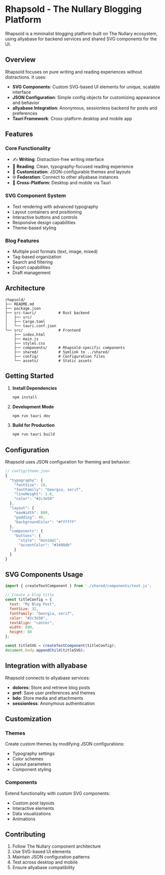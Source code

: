 # Rhapsold - The Nullary Blogging Platform

Rhapsold is a minimalist blogging platform built on The Nullary ecosystem, using allyabase for backend services and shared SVG components for the UI.

## Overview

Rhapsold focuses on pure writing and reading experiences without distractions. It uses:
- **SVG Components**: Custom SVG-based UI elements for unique, scalable interface
- **JSON Configuration**: Simple config objects for customizing appearance and behavior
- **allyabase Integration**: Anonymous, sessionless backend for posts and preferences
- **Tauri Framework**: Cross-platform desktop and mobile app

## Features

### Core Functionality
- ✍️ **Writing**: Distraction-free writing interface
- 📖 **Reading**: Clean, typography-focused reading experience  
- 🎨 **Customization**: JSON-configurable themes and layouts
- 🌐 **Federation**: Connect to other allyabase instances
- 📱 **Cross-Platform**: Desktop and mobile via Tauri

### SVG Component System
- Text rendering with advanced typography
- Layout containers and positioning
- Interactive buttons and controls
- Responsive design capabilities
- Theme-based styling

### Blog Features
- Multiple post formats (text, image, mixed)
- Tag-based organization
- Search and filtering
- Export capabilities
- Draft management

## Architecture

```
rhapsold/
├── README.md
├── package.json
├── src-tauri/          # Rust backend
│   ├── src/
│   ├── Cargo.toml
│   └── tauri.conf.json
└── src/                # Frontend
    ├── index.html
    ├── main.js
    ├── styles.css
    ├── components/     # Rhapsold-specific components
    ├── shared/         # Symlink to ../shared/
    ├── config/         # Configuration files
    └── assets/         # Static assets
```

## Getting Started

1. **Install Dependencies**
   ```bash
   npm install
   ```

2. **Development Mode**
   ```bash
   npm run tauri dev
   ```

3. **Build for Production**
   ```bash
   npm run tauri build
   ```

## Configuration

Rhapsold uses JSON configuration for theming and behavior:

```javascript
// config/theme.json
{
  "typography": {
    "fontSize": 18,
    "fontFamily": "Georgia, serif",
    "lineHeight": 1.6,
    "color": "#2c3e50"
  },
  "layout": {
    "maxWidth": 800,
    "padding": 40,
    "backgroundColor": "#ffffff"
  },
  "components": {
    "buttons": {
      "style": "minimal",
      "accentColor": "#3498db"
    }
  }
}
```

## SVG Components Usage

```javascript
import { createTextComponent } from './shared/components/text.js';

// Create a blog title
const titleConfig = {
  text: "My Blog Post",
  fontSize: 32,
  fontFamily: "Georgia, serif",
  color: "#2c3e50",
  textAlign: "center",
  width: 600,
  height: 80
};

const titleSVG = createTextComponent(titleConfig);
document.body.appendChild(titleSVG);
```

## Integration with allyabase

Rhapsold connects to allyabase services:
- **dolores**: Store and retrieve blog posts
- **pref**: Save user preferences and themes
- **bdo**: Store media and attachments
- **sessionless**: Anonymous authentication

## Customization

### Themes
Create custom themes by modifying JSON configurations:
- Typography settings
- Color schemes  
- Layout parameters
- Component styling

### Components
Extend functionality with custom SVG components:
- Custom post layouts
- Interactive elements
- Data visualizations
- Animations

## Contributing

1. Follow The Nullary component architecture
2. Use SVG-based UI elements
3. Maintain JSON configuration patterns
4. Test across desktop and mobile
5. Ensure allyabase compatibility